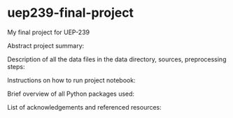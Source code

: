 # uep239-final-project
My final project for UEP-239

Abstract project summary:

Description of all the data files in the data directory, sources, preprocessing steps:

Instructions on how to run project notebook:

Brief overview of all Python packages used:

List of acknowledgements and referenced resources:
